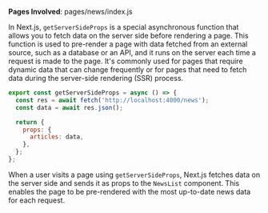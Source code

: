**Pages Involved**: pages/news/index.js

In Next.js, `getServerSideProps` is a special asynchronous function that allows you to fetch data on the server side before rendering a page. This function is used to pre-render a page with data fetched from an external source, such as a database or an API, and it runs on the server each time a request is made to the page. It's commonly used for pages that require dynamic data that can change frequently or for pages that need to fetch data during the server-side rendering (SSR) process.

```javascript
export const getServerSideProps = async () => {
  const res = await fetch('http://localhost:4000/news');
  const data = await res.json();

  return {
    props: {
      articles: data,
    },
  };
};
```

When a user visits a page using `getServerSideProps`, Next.js fetches data on the server side and sends it as props to the `NewsList` component. This enables the page to be pre-rendered with the most up-to-date news data for each request.

